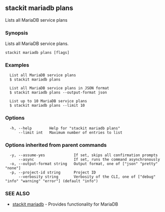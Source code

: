 ## stackit mariadb plans

Lists all MariaDB service plans

### Synopsis

Lists all MariaDB service plans.

```
stackit mariadb plans [flags]
```

### Examples

```
  List all MariaDB service plans
  $ stackit mariadb plans

  List all MariaDB service plans in JSON format
  $ stackit mariadb plans --output-format json

  List up to 10 MariaDB service plans
  $ stackit mariadb plans --limit 10
```

### Options

```
  -h, --help        Help for "stackit mariadb plans"
      --limit int   Maximum number of entries to list
```

### Options inherited from parent commands

```
  -y, --assume-yes             If set, skips all confirmation prompts
      --async                  If set, runs the command asynchronously
  -o, --output-format string   Output format, one of ["json" "pretty" "none"]
  -p, --project-id string      Project ID
      --verbosity string       Verbosity of the CLI, one of ["debug" "info" "warning" "error"] (default "info")
```

### SEE ALSO

* [stackit mariadb](./stackit_mariadb.md)	 - Provides functionality for MariaDB

